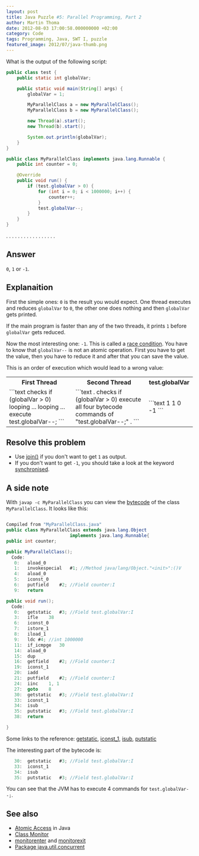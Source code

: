 ```yaml
---
layout: post
title: Java Puzzle #5: Parallel Programming, Part 2
author: Martin Thoma
date: 2012-08-03 17:00:58.000000000 +02:00
category: Code
tags: Programming, Java, SWT I, puzzle
featured_image: 2012/07/java-thumb.png
---
```

What is the output of the following script:

```java
public class test {
    public static int globalVar;

    public static void main(String[] args) {
        globalVar = 1;

        MyParallelClass a = new MyParallelClass();
        MyParallelClass b = new MyParallelClass();

        new Thread(a).start();
        new Thread(b).start();

        System.out.println(globalVar);
    }
}
```

```java
public class MyParallelClass implements java.lang.Runnable {
    public int counter = 0;

    @Override
    public void run() {
        if (test.globalVar > 0) {
            for (int i = 0; i < 1000000; i++) {
                counter++;
            }
            test.globalVar--;
        }
    }
}
```

.
.
.
.
.
.
.
.
.
.
.
.
.
.
.
.
.

<h2>Answer</h2>
<code>0</code>, <code>1</code> or <code>-1</code>.

<h2>Explanaition</h2>
First the simple ones:
<code>0</code> is the result you would expect. One thread executes and reduces <code>globalVar</code> to <code>0</code>, the other one does nothing and then <code>globalVar</code> gets printed.

If the main program is faster than any of the two threads, it prints <code>1</code> before <code>globalVar</code> gets reduced.

Now the most interesting one: <code>-1</code>. This is called a <a href="http://en.wikipedia.org/wiki/Race_condition">race condition</a>. You have to know that <code>globalVar--</code> is not an atomic operation. First you have to get the value, then you have to reduce it and after that you can save the value.

This is an order of execution which would lead to a wrong value:
<table>
<tr>
<th>First Thread</th>
<th>Second Thread</th>
<th>test.globalVar</th>
</tr>
<tr>
<td>```text
checks if (globalVar > 0)
looping ... 
looping ... 
execute test.globalVar--;
```</td>
<td>```text
.
checks if (globalVar > 0)
execute all four bytecode commands of "test.globalVar--;"
.
```</td>
<td>```text
1
1
0
-1
```</td>
</tr>
</table>

<h2>Resolve this problem</h2>
<ul>
  <li>Use <a href="http://docs.oracle.com/javase/7/docs/api/java/lang/Thread.html#join()">join()</a> if you don't want to get <code>1</code> as output.</li>
  <li>If you don't want to get <code>-1</code>, you should take a look at the keyword <a href="http://docs.oracle.com/javase/tutorial/essential/concurrency/locksync.html">synchronised</a>.</li>
</ul>

<h2>A side note</h2>
With <code>javap -c MyParallelClass</code> you can view the <a href="http://en.wikipedia.org/wiki/Java_bytecode">bytecode</a> of the class <code>MyParallelClass</code>. It looks like this:

```java

Compiled from "MyParallelClass.java"
public class MyParallelClass extends java.lang.Object 
                        implements java.lang.Runnable{
public int counter;

public MyParallelClass();
  Code:
   0:	aload_0
   1:	invokespecial	#1; //Method java/lang/Object."<init>":()V
   4:	aload_0
   5:	iconst_0
   6:	putfield	#2; //Field counter:I
   9:	return

public void run();
  Code:
   0:	getstatic	#3; //Field test.globalVar:I
   3:	ifle	38
   6:	iconst_0
   7:	istore_1
   8:	iload_1
   9:	ldc	#4; //int 1000000
   11:	if_icmpge	30
   14:	aload_0
   15:	dup
   16:	getfield	#2; //Field counter:I
   19:	iconst_1
   20:	iadd
   21:	putfield	#2; //Field counter:I
   24:	iinc	1, 1
   27:	goto	8
   30:	getstatic	#3; //Field test.globalVar:I
   33:	iconst_1
   34:	isub
   35:	putstatic	#3; //Field test.globalVar:I
   38:	return

}
```

Some links to the reference: <a href="https://www.vmth.ucdavis.edu/incoming/Jasmin/ref--19.html">getstatic</a>, <a href="https://www.vmth.ucdavis.edu/incoming/Jasmin/ref--21.html">iconst_1</a>, <a href="https://www.vmth.ucdavis.edu/incoming/Jasmin/ref-_isub.html">isub</a>, <a href="https://www.vmth.ucdavis.edu/incoming/Jasmin/ref-putstati.html">putstatic</a>

The interesting part of the bytecode is:

```java
   30:	getstatic	#3; //Field test.globalVar:I
   33:	iconst_1
   34:	isub
   35:	putstatic	#3; //Field test.globalVar:I
```
You can see that the JVM has to execute 4 commands for <code>test.globalVar--;</code>. 

<h2>See also</h2>
<ul>
  <li><a href="http://docs.oracle.com/javase/tutorial/essential/concurrency/atomic.html">Atomic Access</a> in Java</li>
  <li><a href="http://docs.oracle.com/javase/7/docs/api/javax/management/monitor/Monitor.html">Class Monitor</a></li>
  <li><a href="http://docs.oracle.com/javase/specs/jvms/se7/html/jvms-6.html#jvms-6.5.monitorenter">monitorenter</a> and <a href="http://docs.oracle.com/javase/specs/jvms/se7/html/jvms-6.html#jvms-6.5.monitorexit">monitorexit</a></li>
  <li><a href="http://docs.oracle.com/javase/7/docs/api/java/util/concurrent/package-summary.html">Package java.util.concurrent</a></li>
</ul>
